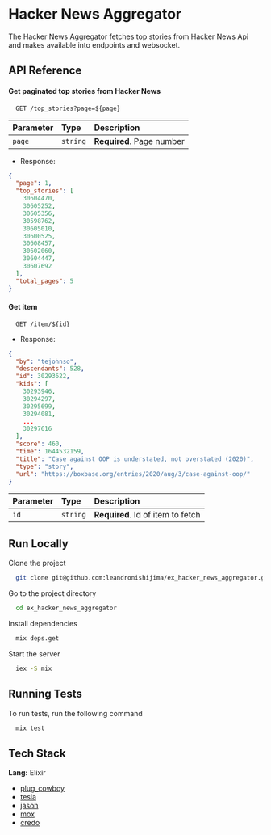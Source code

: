 # Hacker News Aggregator

The Hacker News Aggregator fetches top stories from Hacker News Api and makes available
into endpoints and websocket.

## API Reference

#### Get paginated top stories from **Hacker News**

```http
  GET /top_stories?page=${page}
```

| Parameter | Type     | Description                |
| :-------- | :------- | :------------------------- |
|  `page`   | `string` |  **Required**. Page number |

- Response:
```json
{
  "page": 1,
  "top_stories": [
    30604470,
    30605252,
    30605356,
    30598762,
    30605010,
    30600525,
    30608457,
    30602060,
    30604447,
    30607692
  ],
  "total_pages": 5
}
```

#### Get item

```http
  GET /item/${id}
```

- Response:
```json
{
  "by": "tejohnso",
  "descendants": 528,
  "id": 30293622,
  "kids": [
    30293946,
    30294297,
    30295699,
    30294081,
    ...
    30297616
  ],
  "score": 460,
  "time": 1644532159,
  "title": "Case against OOP is understated, not overstated (2020)",
  "type": "story",
  "url": "https://boxbase.org/entries/2020/aug/3/case-against-oop/"
}
```

| Parameter | Type     | Description                       |
| :-------- | :------- | :-------------------------------- |
| `id`      | `string` | **Required**. Id of item to fetch |


## Run Locally

Clone the project

```bash
  git clone git@github.com:leandronishijima/ex_hacker_news_aggregator.git
```

Go to the project directory

```bash
  cd ex_hacker_news_aggregator
```

Install dependencies

```bash
  mix deps.get
```

Start the server

```bash
  iex -S mix
```
## Running Tests

To run tests, run the following command

```bash
  mix test
```

## Tech Stack

**Lang:** Elixir

- [plug_cowboy](https://hex.pm/packages/plug_cowboy)
- [tesla](https://hex.pm/packages/tesla)
- [jason](https://hex.pm/packages/jason)
- [mox](https://hex.pm/packages/mox)
- [credo](https://hex.pm/packages/credo)
